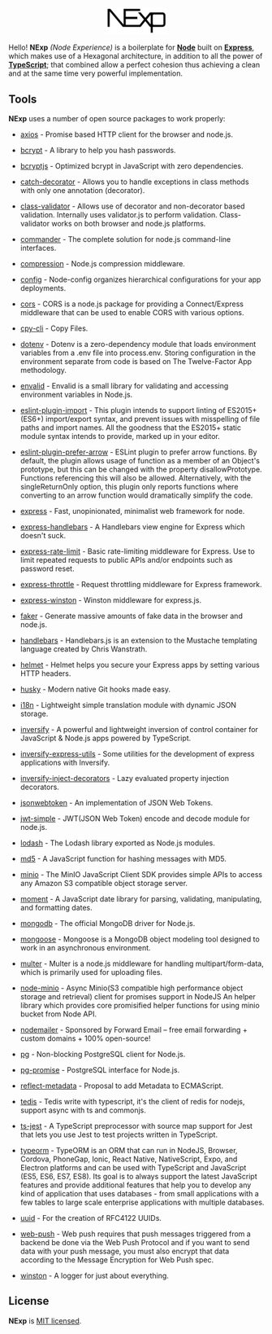 <p align="center">  
  <a href="https://github.com/DigiChanges/node-experience" target="blank"><img src="./NExp.svg" width="120" alt="NExp logo" /></a>  
</p>  

Hello! **NExp** *(Node Experience)* is a boilerplate for [**Node**](https://nodejs.org/en/) built on [**Express**](https://expressjs.com/), which makes use of a Hexagonal architecture, in addition to all the power of [**TypeScript**](https://www.typescriptlang.org/); that combined allow a perfect cohesion thus achieving a clean and at the same time very powerful implementation.

## Tools

**NExp** uses a number of open source packages to work properly:

* [axios](https://www.npmjs.com/package/axios) - Promise based HTTP client for the browser and node.js.

* [bcrypt](https://www.npmjs.com/package/bcrypt) - A library to help you hash passwords.

* [bcryptjs](https://www.npmjs.com/package/bcryptjs) - Optimized bcrypt in JavaScript with zero dependencies.

* [catch-decorator](https://www.npmjs.com/package/catch-decorator) - Allows you to handle exceptions in class methods with only one annotation (decorator).

* [class-validator](https://www.npmjs.com/package/class-validator) - Allows use of decorator and non-decorator based validation. Internally uses validator.js to perform validation. Class-validator works on both browser and node.js platforms.

* [commander](https://www.npmjs.com/package/commander) - The complete solution for node.js command-line interfaces.

* [compression](https://www.npmjs.com/package/compression) - Node.js compression middleware.

* [config](https://www.npmjs.com/package/config) - Node-config organizes hierarchical configurations for your app deployments.

* [cors](https://www.npmjs.com/package/cors) - CORS is a node.js package for providing a Connect/Express middleware that can be used to enable CORS with various options.

* [cpy-cli](https://www.npmjs.com/package/cpy-cli) - Copy Files.

* [dotenv](https://www.npmjs.com/package/dotenv) - Dotenv is a zero-dependency module that loads environment variables from a .env file into process.env. Storing configuration in the environment separate from code is based on The Twelve-Factor App methodology.

* [envalid](https://www.npmjs.com/package/envalid) - Envalid is a small library for validating and accessing environment variables in Node.js.

* [eslint-plugin-import](https://www.npmjs.com/package/eslint-plugin-import) - This plugin intends to support linting of ES2015+ (ES6+) import/export syntax, and prevent issues with misspelling of file paths and import names. All the goodness that the ES2015+ static module syntax intends to provide, marked up in your editor.

* [eslint-plugin-prefer-arrow](https://www.npmjs.com/package/eslint-plugin-prefer-arrow) - ESLint plugin to prefer arrow functions. By default, the plugin allows usage of function as a member of an Object's prototype, but this can be changed with the property disallowPrototype. Functions referencing this will also be allowed. Alternatively, with the singleReturnOnly option, this plugin only reports functions where converting to an arrow function would dramatically simplify the code.

* [express](https://www.npmjs.com/package/express) - Fast, unopinionated, minimalist web framework for node.

* [express-handlebars](https://www.npmjs.com/package/express-handlebars) - A Handlebars view engine for Express which doesn't suck.

* [express-rate-limit](https://www.npmjs.com/package/express-rate-limit) - Basic rate-limiting middleware for Express. Use to limit repeated requests to public APIs and/or endpoints such as password reset.

* [express-throttle](https://www.npmjs.com/package/express-throttle) - Request throttling middleware for Express framework.

* [express-winston](https://www.npmjs.com/package/express-winston) - Winston middleware for express.js.

* [faker](https://www.npmjs.com/package/faker) - Generate massive amounts of fake data in the browser and node.js.

* [handlebars](https://www.npmjs.com/package/handlebars) - Handlebars.js is an extension to the Mustache templating language created by Chris Wanstrath.

* [helmet](https://www.npmjs.com/package/helmet) - Helmet helps you secure your Express apps by setting various HTTP headers.

* [husky](https://www.npmjs.com/package/husky) - Modern native Git hooks made easy.

* [i18n](https://www.npmjs.com/package/i18n) - Lightweight simple translation module with dynamic JSON storage.

* [inversify](https://www.npmjs.com/package/inversify) - A powerful and lightweight inversion of control container for JavaScript & Node.js apps powered by TypeScript.

* [inversify-express-utils](https://www.npmjs.com/package/inversify-express-utils) - Some utilities for the development of express applications with Inversify.

* [inversify-inject-decorators](https://www.npmjs.com/package/inversify-inject-decorators) - Lazy evaluated property injection decorators.

* [jsonwebtoken](https://www.npmjs.com/package/jsonwebtoken) - An implementation of JSON Web Tokens.

* [jwt-simple](https://www.npmjs.com/package/jwt-simple) - JWT(JSON Web Token) encode and decode module for node.js.

* [lodash](https://www.npmjs.com/package/lodash) - The Lodash library exported as Node.js modules.

* [md5](https://www.npmjs.com/package/md5) - A JavaScript function for hashing messages with MD5.

* [minio](https://www.npmjs.com/package/minio) - The MinIO JavaScript Client SDK provides simple APIs to access any Amazon S3 compatible object storage server.

* [moment](https://www.npmjs.com/package/moment) - A JavaScript date library for parsing, validating, manipulating, and formatting dates.

* [mongodb](https://www.npmjs.com/package/mongodb) - The official MongoDB driver for Node.js.

* [mongoose](https://www.npmjs.com/package/mongoose) - Mongoose is a MongoDB object modeling tool designed to work in an asynchronous environment.

* [multer](https://www.npmjs.com/package/multer) - Multer is a node.js middleware for handling multipart/form-data, which is primarily used for uploading files.

* [node-minio](https://www.npmjs.com/package/node-minio) - Async Minio(S3 compatible high performance object storage and retrieval) client for promises support in NodeJS An helper library which provides core promisified helper functions for using minio bucket from Node API.

* [nodemailer](https://www.npmjs.com/package/nodemailer) - Sponsored by Forward Email – free email forwarding + custom domains + 100% open-source!

* [pg](https://www.npmjs.com/package/pg) - Non-blocking PostgreSQL client for Node.js.

* [pg-promise](https://www.npmjs.com/package/pg-promise) - PostgreSQL interface for Node.js.

* [reflect-metadata](https://www.npmjs.com/package/reflect-metadata) - Proposal to add Metadata to ECMAScript.

* [tedis](https://www.npmjs.com/package/tedis) - Tedis write with typescript, it's the client of redis for nodejs, support async with ts and commonjs.

* [ts-jest](https://www.npmjs.com/package/ts-jest) - A TypeScript preprocessor with source map support for Jest that lets you use Jest to test projects written in TypeScript.

* [typeorm](https://www.npmjs.com/package/typeorm) - TypeORM is an ORM that can run in NodeJS, Browser, Cordova, PhoneGap, Ionic, React Native, NativeScript, Expo, and Electron platforms and can be used with TypeScript and JavaScript (ES5, ES6, ES7, ES8). Its goal is to always support the latest JavaScript features and provide additional features that help you to develop any kind of application that uses databases - from small applications with a few tables to large scale enterprise applications with multiple databases.

* [uuid](https://www.npmjs.com/package/uuid) - For the creation of RFC4122 UUIDs.

* [web-push](https://www.npmjs.com/package/web-push) - Web push requires that push messages triggered from a backend be done via the Web Push Protocol and if you want to send data with your push message, you must also encrypt that data according to the Message Encryption for Web Push spec.

* [winston](https://www.npmjs.com/package/winston) - A logger for just about everything.

## License

**NExp** is [MIT licensed](LICENSE).